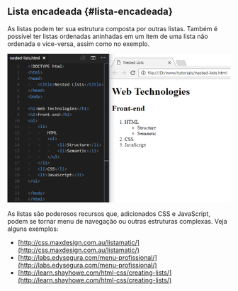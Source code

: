 ## Lista encadeada {#lista-encadeada}

As listas podem ter sua estrutura composta por outras listas. Também é possível ter listas ordenadas aninhadas em um item de uma lista não ordenada e vice-versa, assim como no exemplo.

![](/assets/nested-lists.png)

As listas são poderosos recursos que, adicionados CSS e JavaScript, podem se tornar menu de navegação ou outras estruturas complexas. Veja alguns exemplos:

* [http://css.maxdesign.com.au/listamatic/](http://css.maxdesign.com.au/listamatic/)
* [http://labs.edysegura.com/menu-profissional/](http://labs.edysegura.com/menu-profissional/)
* [http://learn.shayhowe.com/html-css/creating-lists/](http://learn.shayhowe.com/html-css/creating-lists/)



